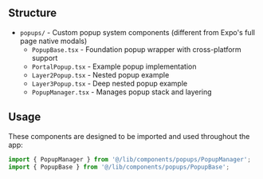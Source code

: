 ## Structure

- `popups/` - Custom popup system components (different from Expo's full page  native modals)
  - `PopupBase.tsx` - Foundation popup wrapper with cross-platform support
  - `PortalPopup.tsx` - Example popup implementation
  - `Layer2Popup.tsx` - Nested popup example
  - `Layer3Popup.tsx` - Deep nested popup example
  - `PopupManager.tsx` - Manages popup stack and layering

## Usage

These components are designed to be imported and used throughout the app:

```typescript
import { PopupManager } from '@/lib/components/popups/PopupManager';
import { PopupBase } from '@/lib/components/popups/PopupBase';
